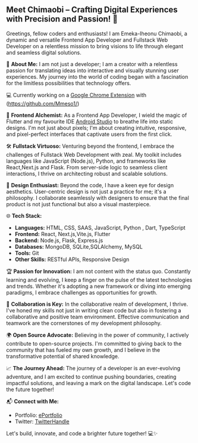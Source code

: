 ## **Meet Chimaobi – Crafting Digital Experiences with Precision and Passion!** 🚀

Greetings, fellow coders and enthusiasts! I am Emeka-Iheonu Chimaobi, a dynamic and versatile Frontend App Developer and Fullstack Web Developer on a relentless mission to bring visions to life through elegant and seamless digital solutions.

🌟 **About Me:**
I am not just a developer; I am a creator with a relentless passion for translating ideas into interactive and visually stunning user experiences. My journey into the world of coding began with a fascination for the limitless possibilities that technology offers.

💻 Currently working on a [Google Chrome Extension](https://github.com/ceasermikes002/google-chrome-extension) with (https://github.com/Mmeso1/)

🚀 **Frontend Alchemist:**
As a Frontend App Developer, I wield the magic of Flutter and my favourite IDE [Android Studio](https://developer.android.com/studio) to breathe life into static designs. I'm not just about pixels; I'm about creating intuitive, responsive, and pixel-perfect interfaces that captivate users from the first click.

🛠️ **Fullstack Virtuoso:**
Venturing beyond the frontend, I embrace the challenges of Fullstack Web Development with zeal. My toolkit includes languages like JavaScript (Node.js), Python, and frameworks like React,Next.js and Flask. From server-side logic to seamless client interactions, I thrive on architecting robust and scalable solutions.

🎨 **Design Enthusiast:**
Beyond the code, I have a keen eye for design aesthetics. User-centric design is not just a practice for me; it's a philosophy. I collaborate seamlessly with designers to ensure that the final product is not just functional but also a visual masterpiece.

🌐 **Tech Stack:**
- **Languages:** HTML, CSS, SAAS, JavaScript, Python , Dart, TypeScript
- **Frontend:** React, Next.js,Vite.js, Flutter
- **Backend:** Node.js, Flask, Express.js
- **Databases:** MongoDB, SQLite,SQLAlchemy, MySQL
- **Tools:** Git
- **Other Skills:** RESTful APIs, Responsive Design

🏆 **Passion for Innovation:**
I am not content with the status quo. Constantly learning and evolving, I keep a finger on the pulse of the latest technologies and trends. Whether it's adopting a new framework or diving into emerging paradigms, I embrace challenges as opportunities for growth.

🤝 **Collaboration is Key:**
In the collaborative realm of development, I thrive. I've honed my skills not just in writing clean code but also in fostering a collaborative and positive team environment. Effective communication and teamwork are the cornerstones of my development philosophy.

🌍 **Open Source Advocate:**
Believing in the power of community, I actively contribute to open-source projects. I'm committed to giving back to the community that has fueled my own growth, and I believe in the transformative potential of shared knowledge.

📈 **The Journey Ahead:**
The journey of a developer is an ever-evolving adventure, and I am excited to continue pushing boundaries, creating impactful solutions, and leaving a mark on the digital landscape. Let's code the future together!

📬 **Connect with Me:**
- Portfolio: [ePortfolio](https://ubiquitous-lolly-b9ace0.netlify.app/)
- Twitter: [TwitterHandle](https://twitter.com/@ceaser_mikes)

Let's build, innovate, and code a brighter future together! 💻✨
